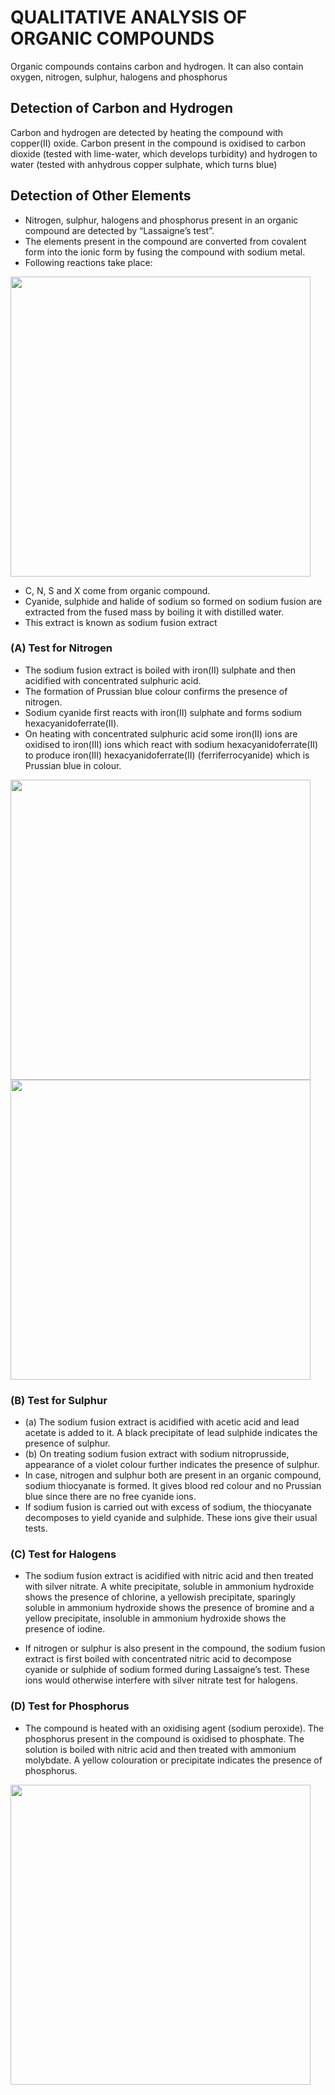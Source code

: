 # QUALITATIVE ANALYSIS OF ORGANIC COMPOUNDS
Organic compounds contains carbon and hydrogen. It can also contain oxygen, nitrogen, sulphur, halogens and phosphorus
## Detection of Carbon and Hydrogen
Carbon and hydrogen are detected by heating the compound with copper(II) oxide. 
Carbon present in the compound is oxidised to carbon dioxide (tested with lime-water, which develops turbidity) and hydrogen to water (tested with anhydrous copper sulphate, which turns blue)
## Detection of Other Elements
* Nitrogen, sulphur, halogens and phosphorus present in an organic compound are detected by “Lassaigne’s test”. 
* The elements present in the compound are converted from covalent form into the ionic form by fusing the compound with sodium metal. 
* Following reactions take place:

<img width="480" src="https://user-images.githubusercontent.com/20998959/153264843-eeb809c1-41c9-472f-9b4c-b571b895688c.png">




* C, N, S and X come from organic compound.
* Cyanide, sulphide and halide of sodium so formed on sodium fusion are extracted from the fused mass by boiling it with distilled water. 
* This extract is known as sodium fusion extract
### (A) Test for Nitrogen
* The sodium fusion extract is boiled with iron(II) sulphate and then acidified with concentrated sulphuric acid. 
* The formation of Prussian blue colour confirms the presence of nitrogen. 
* Sodium cyanide first reacts with iron(II) sulphate and forms sodium hexacyanidoferrate(II). 
* On heating with concentrated sulphuric acid some iron(II) ions are oxidised to iron(III) ions which react with sodium hexacyanidoferrate(II) to produce iron(III) hexacyanidoferrate(II) (ferriferrocyanide) which is Prussian blue in colour.

<img width="480" src="https://user-images.githubusercontent.com/20998959/153263791-575aadf2-4bcd-4b0b-8dcc-d3cff8a9627e.png">
<img width="480" src="https://user-images.githubusercontent.com/20998959/153264331-938f155d-67c2-464c-a2dd-32821fe84d8f.png">



### (B) Test for Sulphur
* (a) The sodium fusion extract is acidified with acetic acid and lead acetate is added to it. A black precipitate of lead sulphide indicates the presence of sulphur.
* (b) On treating sodium fusion extract with sodium nitroprusside, appearance of a violet colour further indicates the presence of sulphur. 
* In case, nitrogen and sulphur both are present in an organic compound, sodium thiocyanate is formed. It gives blood red colour and no Prussian blue since there are no free cyanide ions. 
* If sodium fusion is carried out with excess of sodium, the thiocyanate decomposes to yield cyanide and sulphide. These ions give their usual tests.
### (C) Test for Halogens
* The sodium fusion extract is acidified with nitric acid and then treated with silver nitrate. A white precipitate, soluble in ammonium hydroxide shows the presence of chlorine, a yellowish precipitate, sparingly soluble in ammonium hydroxide shows the presence of bromine and a yellow precipitate, insoluble in ammonium hydroxide shows the presence of iodine.

* If nitrogen or sulphur is also present in the compound, the sodium fusion extract is first boiled with concentrated nitric acid to decompose cyanide or sulphide of sodium
formed during Lassaigne’s test. These ions would otherwise interfere with silver nitrate test for halogens.

### (D) Test for Phosphorus
* The compound is heated with an oxidising agent (sodium peroxide). The phosphorus present in the compound is oxidised to phosphate. The solution is boiled with nitric
acid and then treated with ammonium molybdate. A yellow colouration or precipitate indicates the presence of phosphorus.

<img width="480" src="https://user-images.githubusercontent.com/20998959/153265687-6b7d044e-f615-43ac-9745-f4c613f96c05.png">

